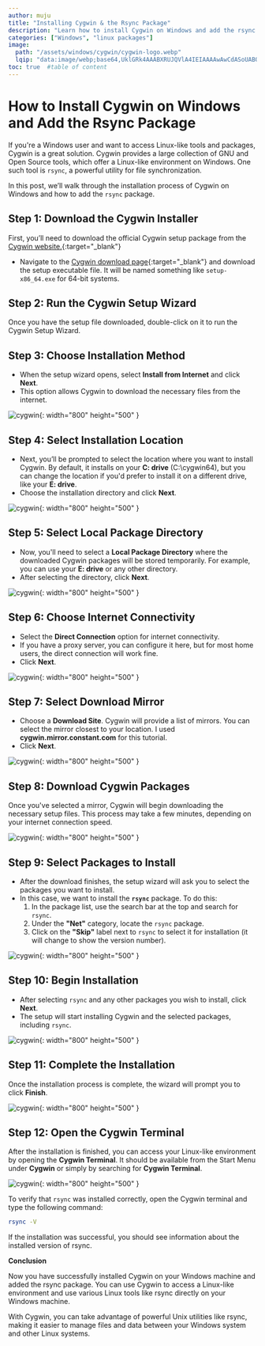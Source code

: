 ```yaml
---
author: muju
title: "Installing Cygwin & the Rsync Package"
description: "Learn how to install Cygwin on Windows and add the rsync package to get Linux-like tools on your system."
categories: ["Windows", "linux packages"]
image:
  path: "/assets/windows/cygwin/cygwin-logo.webp"
  lqip: "data:image/webp;base64,UklGRk4AAABXRUJQVlA4IEIAAAAwAwCdASoUABQAPpFCnEolo6KhqAgAsBIJaQAALnVQXBRgAP78RJD2aUd05mJlAVefTdkxu2zR7kIkgJgzhNYAAAA="
toc: true  #table of content
---
```


# How to Install Cygwin on Windows and Add the Rsync Package

If you're a Windows user and want to access Linux-like tools and packages, Cygwin is a great solution. Cygwin provides a large collection of GNU and Open Source tools, which offer a Linux-like environment on Windows. One such tool is `rsync`, a powerful utility for file synchronization.

In this post, we’ll walk through the installation process of Cygwin on Windows and how to add the `rsync` package.

## Step 1: Download the Cygwin Installer

First, you’ll need to download the official Cygwin setup package from the [Cygwin website.](https://www.cygwin.com/){:target="_blank"}

- Navigate to the [Cygwin download page](https://www.cygwin.com/){:target="_blank"} and download the setup executable file. It will be named something like `setup-x86_64.exe` for 64-bit systems.

## Step 2: Run the Cygwin Setup Wizard

Once you have the setup file downloaded, double-click on it to run the Cygwin Setup Wizard.

## Step 3: Choose Installation Method

- When the setup wizard opens, select **Install from Internet** and click **Next**.
- This option allows Cygwin to download the necessary files from the internet.

![cygwin](/assets/windows/cygwin/cygwin.png){: width="800" height="500" }

## Step 4: Select Installation Location

- Next, you’ll be prompted to select the location where you want to install Cygwin. By default, it installs on your **C: drive** (C:\cygwin64), but you can change the location if you'd prefer to install it on a different drive, like your **E: drive**.
- Choose the installation directory and click **Next**.

![cygwin](/assets/windows/cygwin/cygwin1.png){: width="800" height="500" }

## Step 5: Select Local Package Directory

- Now, you'll need to select a **Local Package Directory** where the downloaded Cygwin packages will be stored temporarily. For example, you can use your **E: drive** or any other directory.
- After selecting the directory, click **Next**.

![cygwin](/assets/windows/cygwin/cygwin2.png){: width="800" height="500" }

## Step 6: Choose Internet Connectivity

- Select the **Direct Connection** option for internet connectivity.
- If you have a proxy server, you can configure it here, but for most home users, the direct connection will work fine.
- Click **Next**.

![cygwin](/assets/windows/cygwin/cygwin3.png){: width="800" height="500" }

## Step 7: Select Download Mirror

- Choose a **Download Site**. Cygwin will provide a list of mirrors. You can select the mirror closest to your location. I used **cygwin.mirror.constant.com** for this tutorial.
- Click **Next**.

![cygwin](/assets/windows/cygwin/cygwin4.png){: width="800" height="500" }

## Step 8: Download Cygwin Packages

Once you've selected a mirror, Cygwin will begin downloading the necessary setup files. This process may take a few minutes, depending on your internet connection speed.

![cygwin](/assets/windows/cygwin/cygwin5.png){: width="800" height="500" }

## Step 9: Select Packages to Install

- After the download finishes, the setup wizard will ask you to select the packages you want to install.
- In this case, we want to install the **`rsync`** package. To do this:
  1. In the package list, use the search bar at the top and search for `rsync`.
  2. Under the **"Net"** category, locate the `rsync` package.
  3. Click on the **"Skip"** label next to `rsync` to select it for installation (it will change to show the version number).
  
![cygwin](/assets/windows/cygwin/cygwin6.png){: width="800" height="500" }

## Step 10: Begin Installation

- After selecting `rsync` and any other packages you wish to install, click **Next**.
- The setup will start installing Cygwin and the selected packages, including `rsync`.

![cygwin](/assets/windows/cygwin/cygwin7.png){: width="800" height="500" }

## Step 11: Complete the Installation

Once the installation process is complete, the wizard will prompt you to click **Finish**.

![cygwin](/assets/windows/cygwin/cygwin8.png){: width="800" height="500" }

## Step 12: Open the Cygwin Terminal

After the installation is finished, you can access your Linux-like environment by opening the **Cygwin Terminal**. It should be available from the Start Menu under **Cygwin** or simply by searching for **Cygwin Terminal**. 

![cygwin](/assets/windows/cygwin/cygwin9.png){: width="800" height="500" }

To verify that `rsync` was installed correctly, open the Cygwin terminal and type the following command:

```bash
rsync -V
```

If the installation was successful, you should see information about the installed version of rsync.

**Conclusion**

Now you have successfully installed Cygwin on your Windows machine and added the rsync package. You can use Cygwin to access a Linux-like environment and use various Linux tools like rsync directly on your Windows machine.

With Cygwin, you can take advantage of powerful Unix utilities like rsync, making it easier to manage files and data between your Windows system and other Linux systems.